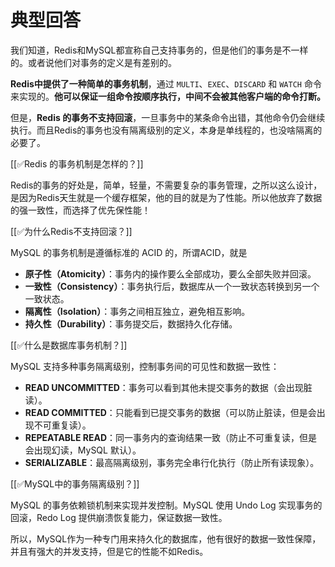 # 典型回答


我们知道，Redis和MySQL都宣称自己支持事务的，但是他们的事务是不一样的。或者说他们对事务的定义是有差别的。



**Redis中提供了一种简单的事务机制**，通过 `MULTI`、`EXEC`、`DISCARD` 和 `WATCH` 命令来实现的。**他可以保证一组命令按顺序执行，中间不会被其他客户端的命令打断。**



但是，**Redis 的事务不支持回滚**，一旦事务中的某条命令出错，其他命令仍会继续执行。而且Redis的事务也没有隔离级别的定义，本身是单线程的，也没啥隔离的必要了。



[[✅Redis 的事务机制是怎样的？]]



Redis的事务的好处是，简单，轻量，不需要复杂的事务管理，之所以这么设计，是因为Redis天生就是一个缓存框架，他的目的就是为了性能。所以他放弃了数据的强一致性，而选择了优先保性能！



[[✅为什么Redis不支持回滚？]]





MySQL 的事务机制是遵循标准的 ACID 的，所谓ACID，就是

+ **原子性（Atomicity）**：事务内的操作要么全部成功，要么全部失败并回滚。
+ **一致性（Consistency）**：事务执行后，数据库从一个一致状态转换到另一个一致状态。
+ **隔离性（Isolation）**：事务之间相互独立，避免相互影响。
+ **持久性（Durability）**：事务提交后，数据持久化存储。



[[✅什么是数据库事务机制？]]



MySQL 支持多种事务隔离级别，控制事务间的可见性和数据一致性：

+ **READ UNCOMMITTED**：事务可以看到其他未提交事务的数据（会出现脏读）。
+ **READ COMMITTED**：只能看到已提交事务的数据（可以防止脏读，但是会出现不可重复读）。
+ **REPEATABLE READ**：同一事务内的查询结果一致（防止不可重复读，但是会出现幻读，MySQL 默认）。
+ **SERIALIZABLE**：最高隔离级别，事务完全串行化执行（防止所有读现象）。



[[✅MySQL中的事务隔离级别？]]



MySQL 的事务依赖锁机制来实现并发控制。MySQL 使用 Undo Log 实现事务的回滚，Redo Log 提供崩溃恢复能力，保证数据一致性。



所以，MySQL作为一种专门用来持久化的数据库，他有很好的数据一致性保障，并且有强大的并发支持，但是它的性能不如Redis。





